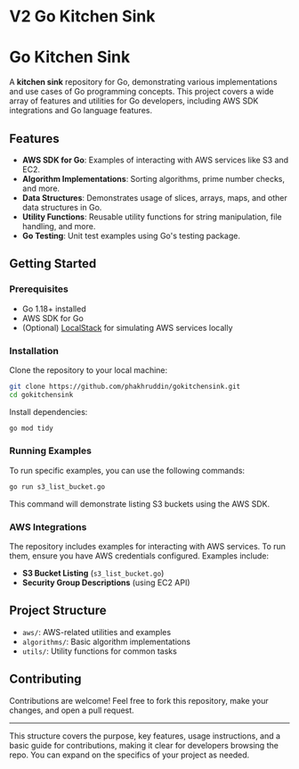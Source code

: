 # V2 Go Kitchen Sink

Go Kitchen Sink
===============

A **kitchen sink** repository for Go, demonstrating various implementations and use cases of Go programming concepts. This project covers a wide array of features and utilities for Go developers, including AWS SDK integrations and Go language features.

Features
--------

*   **AWS SDK for Go**: Examples of interacting with AWS services like S3 and EC2.
*   **Algorithm Implementations**: Sorting algorithms, prime number checks, and more.
*   **Data Structures**: Demonstrates usage of slices, arrays, maps, and other data structures in Go.
*   **Utility Functions**: Reusable utility functions for string manipulation, file handling, and more.
*   **Go Testing**: Unit test examples using Go's testing package.

Getting Started
---------------

### Prerequisites

*   Go 1.18+ installed
*   AWS SDK for Go
*   (Optional) [LocalStack](https://localstack.cloud/) for simulating AWS services locally

### Installation

Clone the repository to your local machine:

```bash
git clone https://github.com/phakhruddin/gokitchensink.git
cd gokitchensink
```

Install dependencies:

```bash
go mod tidy
```

### Running Examples

To run specific examples, you can use the following commands:

```bash
go run s3_list_bucket.go
```

This command will demonstrate listing S3 buckets using the AWS SDK.

### AWS Integrations

The repository includes examples for interacting with AWS services. To run them, ensure you have AWS credentials configured. Examples include:

*   **S3 Bucket Listing** (`s3_list_bucket.go`)
*   **Security Group Descriptions** (using EC2 API)

Project Structure
-----------------

*   `aws/`: AWS-related utilities and examples
*   `algorithms/`: Basic algorithm implementations
*   `utils/`: Utility functions for common tasks

Contributing
------------

Contributions are welcome! Feel free to fork this repository, make your changes, and open a pull request.

* * *

This structure covers the purpose, key features, usage instructions, and a basic guide for contributions, making it clear for developers browsing the repo. You can expand on the specifics of your project as needed.
